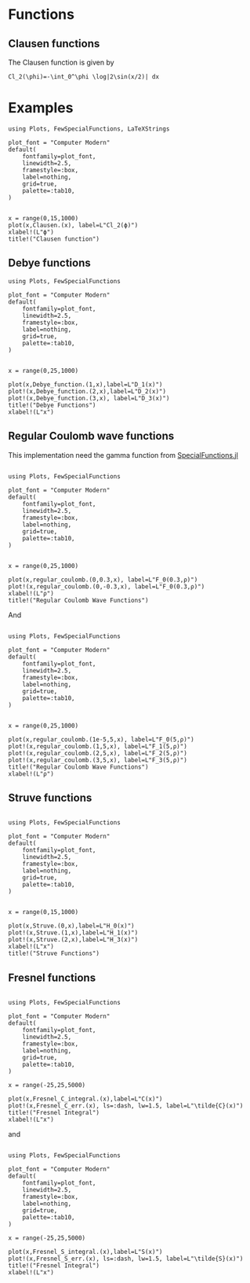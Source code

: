# Functions

## Clausen functions
The Clausen function is given by

``Cl_2(\phi)=-\int_0^\phi \log|2\sin(x/2)| dx``

# Examples 

```@example overview
using Plots, FewSpecialFunctions, LaTeXStrings

plot_font = "Computer Modern"
default(
    fontfamily=plot_font,
    linewidth=2.5, 
    framestyle=:box, 
    label=nothing, 
    grid=true,
    palette=:tab10,
)


x = range(0,15,1000)
plot(x,Clausen.(x), label=L"Cl_2(ϕ)")
xlabel!(L"ϕ")
title!("Clausen function")
```

## Debye functions

```@example overview
using Plots, FewSpecialFunctions

plot_font = "Computer Modern"
default(
    fontfamily=plot_font,
    linewidth=2.5, 
    framestyle=:box, 
    label=nothing, 
    grid=true,
    palette=:tab10,
)


x = range(0,25,1000)

plot(x,Debye_function.(1,x),label=L"D_1(x)")
plot!(x,Debye_function.(2,x),label=L"D_2(x)")
plot!(x,Debye_function.(3,x), label=L"D_3(x)")
title!("Debye Functions")
xlabel!(L"x")
```

## Regular Coulomb wave functions
This implementation need the gamma function from [SpecialFunctions.jl](https://github.com/JuliaMath/SpecialFunctions.jl)
```@example overview

using Plots, FewSpecialFunctions

plot_font = "Computer Modern"
default(
    fontfamily=plot_font,
    linewidth=2.5, 
    framestyle=:box, 
    label=nothing, 
    grid=true,
    palette=:tab10,
)


x = range(0,25,1000)

plot(x,regular_coulomb.(0,0.3,x), label=L"F_0(0.3,ρ)")
plot!(x,regular_coulomb.(0,-0.3,x), label=L"F_0(0.3,ρ)")
xlabel!(L"ρ")
title!("Regular Coulomb Wave Functions")
```
And 

```@example overview

using Plots, FewSpecialFunctions

plot_font = "Computer Modern"
default(
    fontfamily=plot_font,
    linewidth=2.5, 
    framestyle=:box, 
    label=nothing, 
    grid=true,
    palette=:tab10,
)


x = range(0,25,1000)

plot(x,regular_coulomb.(1e-5,5,x), label=L"F_0(5,ρ)")
plot!(x,regular_coulomb.(1,5,x), label=L"F_1(5,ρ)")
plot!(x,regular_coulomb.(2,5,x), label=L"F_2(5,ρ)")
plot!(x,regular_coulomb.(3,5,x), label=L"F_3(5,ρ)")
title!("Regular Coulomb Wave Functions")
xlabel!(L"ρ")
```
## Struve functions

```@example overview

using Plots, FewSpecialFunctions

plot_font = "Computer Modern"
default(
    fontfamily=plot_font,
    linewidth=2.5, 
    framestyle=:box, 
    label=nothing, 
    grid=true,
    palette=:tab10,
)


x = range(0,15,1000)

plot(x,Struve.(0,x),label=L"H_0(x)")
plot!(x,Struve.(1,x),label=L"H_1(x)")
plot!(x,Struve.(2,x),label=L"H_3(x)")
xlabel!(L"x")
title!("Struve Functions")
```
## Fresnel functions

```@example overview

using Plots, FewSpecialFunctions

plot_font = "Computer Modern"
default(
    fontfamily=plot_font,
    linewidth=2.5, 
    framestyle=:box, 
    label=nothing, 
    grid=true,
    palette=:tab10,
)

x = range(-25,25,5000)

plot(x,Fresnel_C_integral.(x),label=L"C(x)")
plot!(x,Fresnel_C_err.(x), ls=:dash, lw=1.5, label=L"\tilde{C}(x)")
title!("Fresnel Integral")
xlabel!(L"x")

```
and

```@example overview

using Plots, FewSpecialFunctions

plot_font = "Computer Modern"
default(
    fontfamily=plot_font,
    linewidth=2.5, 
    framestyle=:box, 
    label=nothing, 
    grid=true,
    palette=:tab10,
)

x = range(-25,25,5000)

plot(x,Fresnel_S_integral.(x),label=L"S(x)")
plot!(x,Fresnel_S_err.(x), ls=:dash, lw=1.5, label=L"\tilde{S}(x)")
title!("Fresnel Integral")
xlabel!(L"x")

```
